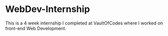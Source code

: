 # WebDev-Internship
This is a 4 week internship I completed at VaultOfCodes where I worked on front-end Web Development.
